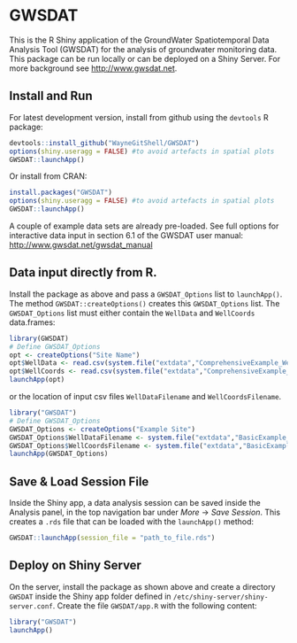# GWSDAT

This is the R Shiny application of the GroundWater Spatiotemporal Data Analysis Tool (GWSDAT) for the analysis of groundwater monitoring data. This package can be run locally or can be deployed on a Shiny Server. For more background see <http://www.gwsdat.net>. 
<!--- supporting multiple data sets and users, and a stand-alone mode (Excel Mode), which is limited to a single data set.and --->

## Install and Run

For latest development version, install from github using the `devtools` R package:

```r
devtools::install_github("WayneGitShell/GWSDAT")
options(shiny.useragg = FALSE) #to avoid artefacts in spatial plots
GWSDAT::launchApp()
```

Or install from CRAN: 

```r
install.packages("GWSDAT")
options(shiny.useragg = FALSE) #to avoid artefacts in spatial plots
GWSDAT::launchApp()
```
A couple of example data sets are already pre-loaded. See full options for interactive data input in section 6.1 of the GWSDAT user manual: <http://www.gwsdat.net/gwsdat_manual>

## Data input directly from R. 
<!---#The Stand-Alone Mode provides a slim version of the UI for exploring a single data set.  --->
Install the package as above and pass a `GWSDAT_Options` list to `launchApp()`. The method `GWSDAT::createOptions()` creates this `GWSDAT_Options` list. The `GWSDAT_Options` list must either contain the `WellData` and `WellCoords` data.frames: 

```r
library(GWSDAT)
# Define GWSDAT_Options
opt <- createOptions("Site Name")
opt$WellData <- read.csv(system.file("extdata","ComprehensiveExample_WellData.csv",package="GWSDAT"))
opt$WellCoords <- read.csv(system.file("extdata","ComprehensiveExample_WellCoords.csv",package="GWSDAT"))
launchApp(opt)
``` 
or the location of input csv files `WellDataFilename` and `WellCoordsFilename`. 

```r
library("GWSDAT")
# Define GWSDAT_Options
GWSDAT_Options <- createOptions("Example Site")
GWSDAT_Options$WellDataFilename <- system.file("extdata","BasicExample_WellData.csv",package="GWSDAT")
GWSDAT_Options$WellCoordsFilename <- system.file("extdata","BasicExample_WellCoords.csv",package="GWSDAT")
launchApp(GWSDAT_Options)
```
<!---
The `GWSDAT_Options` list must define the elements `WellDataFilename` and `WellCoordsFilename`. The method `GWSDAT::createOptions()` creates this `GWSDAT_Options` list.

```r
library(GWSDAT)
# Define GWSDAT_Options
opt <- createOptions("Site Name")
opt$WellDataFilename <- 'path_to_concentration_file'
opt$WellCoordsFilename <- 'path_to_well_coordinate_file'
launchApp(opt)
```
--->

## Save & Load Session File

Inside the Shiny app, a data analysis session can be saved inside the Analysis panel, in the top navigation bar under _More_ -> _Save Session_. This creates a `.rds` file that can be loaded with the `launchApp()` method:


```r
GWSDAT::launchApp(session_file = "path_to_file.rds")
``` 


## Deploy on Shiny Server

On the server, install the package as shown above and create a directory `GWSDAT` inside the Shiny app folder defined in `/etc/shiny-server/shiny-server.conf`. Create the file `GWSDAT/app.R` with the following content:

```r
library("GWSDAT")
launchApp()
```
